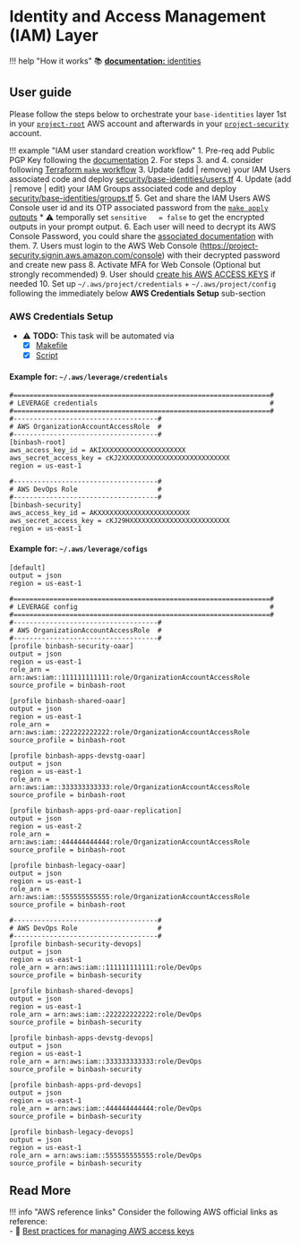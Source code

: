 # Identity and Access Management (IAM) Layer

!!! help "How it works"
    :books: [**documentation:** identities](../../how-it-works/identities/identities.md)
    
## User guide

Please follow the steps below to orchestrate your `base-identities` layer 1st in your
[`project-root`](https://github.com/binbashar/le-tf-infra-aws/tree/master/root/base-identities) AWS account and
afterwards in your [`project-security`](https://github.com/binbashar/le-tf-infra-aws/tree/master/security/base-identities) account.

!!! example "IAM user standard creation workflow"
    1. Pre-req add Public PGP Key following the [documentation](./gpg.md) 
    2. For steps 3. and 4. consider following 
    [Terraform `make` workflow](https://leverage.binbash.com.ar/user-guide/base-workflow/repo-le-tf-infra-aws/)
    3. Update (add | remove) your IAM Users associated code and deploy 
    [security/base-identities/users.tf](https://github.com/binbashibilitySRL/devops-tf-infra/blob/master/security/base-identities/users.tf)
    4. Update (add | remove | edit) your IAM Groups associated code and deploy 
    [security/base-identities/groups.tf](https://github.com/binbashibilitySRL/devops-tf-infra/blob/master/security/base-identities/groups.tf)
    5. Get and share the IAM Users AWS Console user id and its OTP associated password from the 
    [`make apply` outputs](https://github.com/binbashar/le-tf-infra-aws/blob/master/security/base-identities/outputs.tf)
        * :warning: temporally set `sensitive   = false` to get the encrypted outputs in your prompt output.
    6. Each user will need to decrypt its AWS Console Password, you could share the [associated documentation](./gpg.md) with them.
    7. Users must login to the AWS Web Console (https://project-security.signin.aws.amazon.com/console) with their
     decrypted password and create new pass 
    8. Activate MFA for Web Console (Optional but strongly recommended)
    9. User should 
    [create his AWS ACCESS KEYS](https://docs.aws.amazon.com/IAM/latest/UserGuide/id_credentials_access-keys.html#Using_CreateAccessKey) 
    if needed 
    10. Set up `~/.aws/project/credentials` + `~/.aws/project/config` following the immediately below **AWS Credentials Setup** sub-section


### AWS Credentials Setup

* :warning: **TODO:** This task will be automated via 
    * [x] [Makefile](https://github.com/binbashar/le-tf-infra-aws/blob/master/Makefile)
    * [x] [Script](https://github.com/binbashar/le-tf-infra-aws/tree/master/%40bin/scripts)

#### Example for: `~/.aws/leverage/credentials`

```
#================================================================#
# LEVERAGE credentials                                           #
#================================================================#
#------------------------------------#
# AWS OrganizationAccountAccessRole  #
#------------------------------------#
[binbash-root]
aws_access_key_id = AKIXXXXXXXXXXXXXXXXXXXXX
aws_secret_access_key = cKJ2XXXXXXXXXXXXXXXXXXXXXXXXXXX
region = us-east-1

#------------------------------------#
# AWS DevOps Role                    #
#------------------------------------#
[binbash-security]
aws_access_key_id = AKXXXXXXXXXXXXXXXXXXXXXXX
aws_secret_access_key = cKJ29HXXXXXXXXXXXXXXXXXXXXXXXXX
region = us-east-1 
```

#### Example for: `~/.aws/leverage/cofigs`

```
[default]
output = json
region = us-east-1

#================================================================#
# LEVERAGE config                                                #
#================================================================#
#------------------------------------#
# AWS OrganizationAccountAccessRole  #
#------------------------------------#
[profile binbash-security-oaar]
output = json
region = us-east-1
role_arn = arn:aws:iam::111111111111:role/OrganizationAccountAccessRole
source_profile = binbash-root

[profile binbash-shared-oaar]
output = json
region = us-east-1
role_arn = arn:aws:iam::222222222222:role/OrganizationAccountAccessRole
source_profile = binbash-root

[profile binbash-apps-devstg-oaar]
output = json
region = us-east-1
role_arn = arn:aws:iam::333333333333:role/OrganizationAccountAccessRole
source_profile = binbash-root

[profile binbash-apps-prd-oaar-replication]
output = json
region = us-east-2
role_arn = arn:aws:iam::444444444444:role/OrganizationAccountAccessRole
source_profile = binbash-root

[profile binbash-legacy-oaar]
output = json
region = us-east-1
role_arn = arn:aws:iam::555555555555:role/OrganizationAccountAccessRole
source_profile = binbash-root

#------------------------------------#
# AWS DevOps Role                    #
#------------------------------------#
[profile binbash-security-devops]
output = json
region = us-east-1
role_arn = arn:aws:iam::111111111111:role/DevOps
source_profile = binbash-security

[profile binbash-shared-devops]
output = json
region = us-east-1
role_arn = arn:aws:iam::222222222222:role/DevOps
source_profile = binbash-security

[profile binbash-apps-devstg-devops]
output = json
region = us-east-1
role_arn = arn:aws:iam::333333333333:role/DevOps
source_profile = binbash-security

[profile binbash-apps-prd-devops]
output = json
region = us-east-1
role_arn = arn:aws:iam::444444444444:role/DevOps
source_profile = binbash-security

[profile binbash-legacy-devops]
output = json
region = us-east-1
role_arn = arn:aws:iam::555555555555:role/DevOps
source_profile = binbash-security 
```

## Read More

!!! info "AWS reference links"
    Consider the following AWS official links as reference:        
    - :orange_book: [Best practices for managing AWS access keys](https://docs.aws.amazon.com/general/latest/gr/aws-access-keys-best-practices.html)

